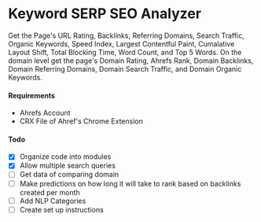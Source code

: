 # Keyword SERP SEO Analyzer
Get the Page's URL Rating, Backlinks, Referring Domains, Search Traffic, Organic Keywords, Speed Index, Largest Contentful Paint, Cumalative Layout Shift, Total Blocking Time, Word Count, and Top 5 Words. On the domain level get the page's Domain Rating, Ahrefs Rank, Domain Backlinks, Domain Referring Domains, Domain Search Traffic, and Domain Organic Keywords.

#### Requirements
* Ahrefs Account
* CRX File of Ahref's Chrome Extension

#### Todo
- [x] Organize code into modules
- [x] Allow multiple search queries 
- [ ] Get data of comparing domain
- [ ] Make predictions on how long it will take to rank based on backlinks created per month
- [ ] Add NLP Categories
- [ ] Create set up instructions